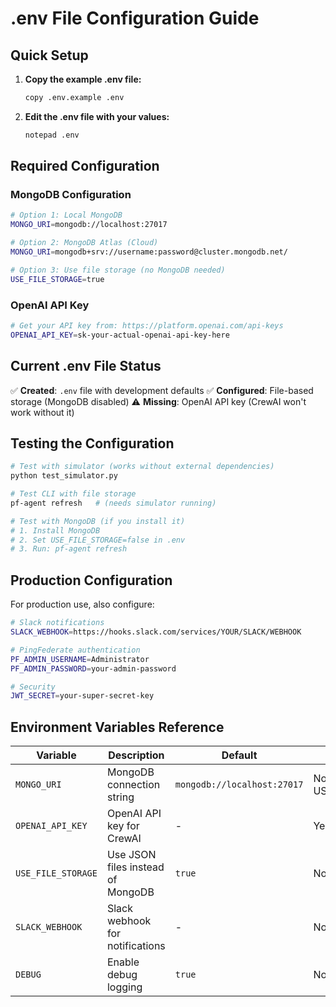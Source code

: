 # .env File Configuration Guide

## Quick Setup

1. **Copy the example .env file:**
   ```bash
   copy .env.example .env
   ```

2. **Edit the .env file with your values:**
   ```bash
   notepad .env
   ```

## Required Configuration

### MongoDB Configuration
```bash
# Option 1: Local MongoDB
MONGO_URI=mongodb://localhost:27017

# Option 2: MongoDB Atlas (Cloud)
MONGO_URI=mongodb+srv://username:password@cluster.mongodb.net/

# Option 3: Use file storage (no MongoDB needed)
USE_FILE_STORAGE=true
```

### OpenAI API Key
```bash
# Get your API key from: https://platform.openai.com/api-keys
OPENAI_API_KEY=sk-your-actual-openai-api-key-here
```

## Current .env File Status

✅ **Created**: `.env` file with development defaults
✅ **Configured**: File-based storage (MongoDB disabled)
⚠️ **Missing**: OpenAI API key (CrewAI won't work without it)

## Testing the Configuration

```bash
# Test with simulator (works without external dependencies)
python test_simulator.py

# Test CLI with file storage
pf-agent refresh   # (needs simulator running)

# Test with MongoDB (if you install it)
# 1. Install MongoDB
# 2. Set USE_FILE_STORAGE=false in .env
# 3. Run: pf-agent refresh
```

## Production Configuration

For production use, also configure:

```bash
# Slack notifications
SLACK_WEBHOOK=https://hooks.slack.com/services/YOUR/SLACK/WEBHOOK

# PingFederate authentication
PF_ADMIN_USERNAME=Administrator
PF_ADMIN_PASSWORD=your-admin-password

# Security
JWT_SECRET=your-super-secret-key
```

## Environment Variables Reference

| Variable | Description | Default | Required |
|----------|-------------|---------|----------|
| `MONGO_URI` | MongoDB connection string | `mongodb://localhost:27017` | No (if USE_FILE_STORAGE=true) |
| `OPENAI_API_KEY` | OpenAI API key for CrewAI | - | Yes (for NL features) |
| `USE_FILE_STORAGE` | Use JSON files instead of MongoDB | `true` | No |
| `SLACK_WEBHOOK` | Slack webhook for notifications | - | No |
| `DEBUG` | Enable debug logging | `true` | No |
